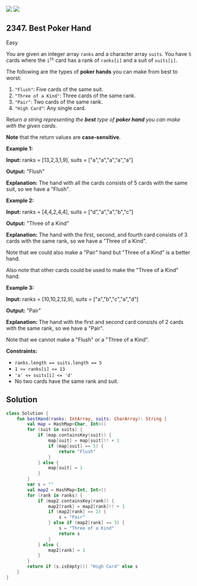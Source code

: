 [![](https://img.shields.io/github/stars/javadev/LeetCode-in-Kotlin?label=Stars&style=flat-square)](https://github.com/javadev/LeetCode-in-Kotlin)
[![](https://img.shields.io/github/forks/javadev/LeetCode-in-Kotlin?label=Fork%20me%20on%20GitHub%20&style=flat-square)](https://github.com/javadev/LeetCode-in-Kotlin/fork)

## 2347\. Best Poker Hand

Easy

You are given an integer array `ranks` and a character array `suits`. You have `5` cards where the <code>i<sup>th</sup></code> card has a rank of `ranks[i]` and a suit of `suits[i]`.

The following are the types of **poker hands** you can make from best to worst:

1.  `"Flush"`: Five cards of the same suit.
2.  `"Three of a Kind"`: Three cards of the same rank.
3.  `"Pair"`: Two cards of the same rank.
4.  `"High Card"`: Any single card.

Return _a string representing the **best** type of **poker hand** you can make with the given cards._

**Note** that the return values are **case-sensitive**.

**Example 1:**

**Input:** ranks = [13,2,3,1,9], suits = ["a","a","a","a","a"]

**Output:** "Flush"

**Explanation:** The hand with all the cards consists of 5 cards with the same suit, so we have a "Flush". 

**Example 2:**

**Input:** ranks = [4,4,2,4,4], suits = ["d","a","a","b","c"]

**Output:** "Three of a Kind"

**Explanation:** The hand with the first, second, and fourth card consists of 3 cards with the same rank, so we have a "Three of a Kind".

Note that we could also make a "Pair" hand but "Three of a Kind" is a better hand.

Also note that other cards could be used to make the "Three of a Kind" hand.

**Example 3:**

**Input:** ranks = [10,10,2,12,9], suits = ["a","b","c","a","d"]

**Output:** "Pair"

**Explanation:** The hand with the first and second card consists of 2 cards with the same rank, so we have a "Pair".

Note that we cannot make a "Flush" or a "Three of a Kind". 

**Constraints:**

*   `ranks.length == suits.length == 5`
*   `1 <= ranks[i] <= 13`
*   `'a' <= suits[i] <= 'd'`
*   No two cards have the same rank and suit.

## Solution

```kotlin
class Solution {
    fun bestHand(ranks: IntArray, suits: CharArray): String {
        val map = HashMap<Char, Int>()
        for (suit in suits) {
            if (map.containsKey(suit)) {
                map[suit] = map[suit]!! + 1
                if (map[suit] == 5) {
                    return "Flush"
                }
            } else {
                map[suit] = 1
            }
        }
        var s = ""
        val map2 = HashMap<Int, Int>()
        for (rank in ranks) {
            if (map2.containsKey(rank)) {
                map2[rank] = map2[rank]!! + 1
                if (map2[rank] == 2) {
                    s = "Pair"
                } else if (map2[rank] == 3) {
                    s = "Three of a Kind"
                    return s
                }
            } else {
                map2[rank] = 1
            }
        }
        return if (s.isEmpty()) "High Card" else s
    }
}
```